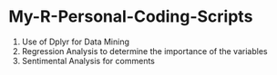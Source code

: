 # My-R-Personal-Coding-Scripts
1. Use of Dplyr for Data Mining
2. Regression Analysis to determine the importance of the variables
3. Sentimental Analysis for comments

